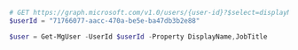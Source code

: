 <!-- markdownlint-disable MD041 -->

```PowerShell
# GET https://graph.microsoft.com/v1.0/users/{user-id}?$select=displayName,jobTitle
$userId = "71766077-aacc-470a-be5e-ba47db3b2e88"

$user = Get-MgUser -UserId $userId -Property DisplayName,JobTitle
```
